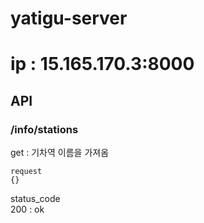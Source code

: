 # yatigu-server
# ip : 15.165.170.3:8000  

## API
### /info/stations
get : 기차역 이름을 가져옴  

```
request
{}
```
status_code  
200 : ok  
